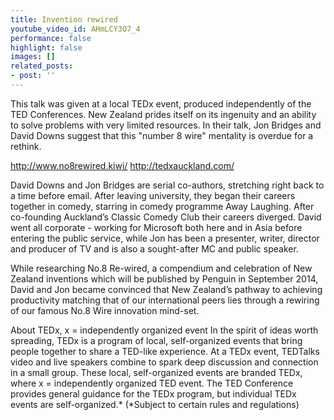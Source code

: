 ```yaml
---
title: Invention rewired
youtube_video_id: AHmLCY3O7_4
performance: false
highlight: false
images: []
related_posts:
- post: ''
---
```


This talk was given at a local TEDx event, produced independently of the TED Conferences. New Zealand prides itself on its ingenuity and an ability to solve problems with very limited resources. In their talk, Jon Bridges and David Downs suggest that this "number 8 wire" mentality is overdue for a rethink.

http://www.no8rewired.kiwi/
http://tedxauckland.com/

David Downs and Jon Bridges are serial co-authors, stretching right back to a time before email. After leaving university, they began their careers together in comedy, starring in comedy programme Away Laughing. After co-founding Auckland’s Classic Comedy Club their careers diverged. David went all corporate - working for Microsoft both here and in Asia before entering the public service, while Jon has been a presenter, writer, director and producer of TV and is also a sought-after MC and public speaker.

While researching No.8 Re-wired, a compendium and celebration of New Zealand inventions which will be published by Penguin in September 2014, David and Jon became convinced that New Zealand’s pathway to achieving productivity matching that of our international peers lies through a rewiring of our famous No.8 Wire innovation mind-set.

About TEDx, x = independently organized event In the spirit of ideas worth spreading, TEDx is a program of local, self-organized events that bring people together to share a TED-like experience. At a TEDx event, TEDTalks video and live speakers combine to spark deep discussion and connection in a small group. These local, self-organized events are branded TEDx, where x = independently organized TED event. The TED Conference provides general guidance for the TEDx program, but individual TEDx events are self-organized.* (*Subject to certain rules and regulations)
